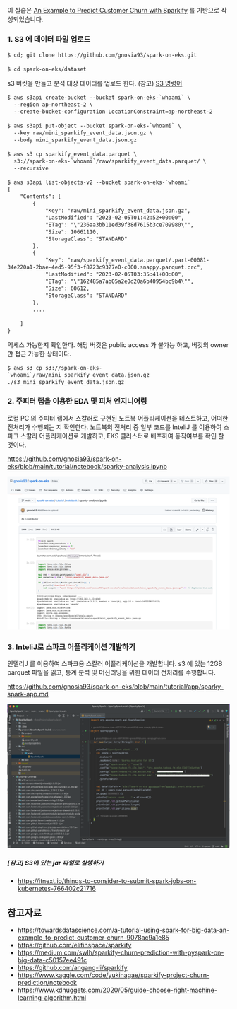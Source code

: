 이 실습은 [An Example to Predict Customer Churn with Sparkify](https://towardsdatascience.com/a-tutorial-using-spark-for-big-data-an-example-to-predict-customer-churn-9078ac9a1e85) 를 기반으로 작성되었습니다.
 
### 1. S3 에 데이터 파일 업로드 ###

```
$ cd; git clone https://github.com/gnosia93/spark-on-eks.git

$ cd spark-on-eks/dataset
```

s3 버킷을 만들고 분석 대상 데이터를 업로드 한다. (참고) [S3 명령어](https://darrengwon.tistory.com/438)
```
$ aws s3api create-bucket --bucket spark-on-eks-`whoami` \
  --region ap-northeast-2 \
  --create-bucket-configuration LocationConstraint=ap-northeast-2

$ aws s3api put-object --bucket spark-on-eks-`whoami` \
  --key raw/mini_sparkify_event_data.json.gz \
  --body mini_sparkify_event_data.json.gz

$ aws s3 cp sparkify_event_data.parquet \
  s3://spark-on-eks-`whoami`/raw/sparkify_event_data.parquet/ \
  --recursive

$ aws s3api list-objects-v2 --bucket spark-on-eks-`whoami`
{
    "Contents": [
        {
            "Key": "raw/mini_sparkify_event_data.json.gz",
            "LastModified": "2023-02-05T01:42:52+00:00",
            "ETag": "\"236aa3bb11ed39f38d7615b3ce709980\"",
            "Size": 10661110,
            "StorageClass": "STANDARD"
        },
        {
            "Key": "raw/sparkify_event_data.parquet/.part-00081-34e220a1-2bae-4ed5-95f3-f8723c9327e0-c000.snappy.parquet.crc",
            "LastModified": "2023-02-05T03:35:41+00:00",
            "ETag": "\"162485a7ab05a2e0d20a6b40954bc9b4\"",
            "Size": 60612,
            "StorageClass": "STANDARD"
        },
        ....
        
    ]
}
```

억세스 가능한지 확인한다. 해당 버킷은 public access 가 불가능 하고, 버킷의 owner 만 접근 가능한 상태이다. 
```
$ aws s3 cp s3://spark-on-eks-`whoami`/raw/mini_sparkify_event_data.json.gz ./s3_mini_sparkify_event_data.json.gz
```


### 2. 주피터 랩을 이용한 EDA 및 피처 엔지니어링 ##### 

로컬 PC 의 주피터 랩에서 스칼러로 구현된 노트북 어플리케이션을 테스트하고, 어떠한 전처리가 수행되는 지 확인한다.
노트북의 전처리 중 일부 코드를 InteliJ 를 이용하여 스파크 스칼라 어플리케이션로 개발하고, EKS 클러스터로 배포하여 동작여부를 확인 할 것이다.

https://github.com/gnosia93/spark-on-eks/blob/main/tutorial/notebook/sparky-analysis.ipynb

![](https://github.com/gnosia93/spark-on-eks/blob/main/images/sparky-analysis.png)


### 3. InteliJ로 스파크 어플리케이션 개발하기 ###

인텔리J 를 이용하여 스파크용 스칼러 어플리케이션을 개발합니다. s3 에 있는 12GB parquet 파일을 읽고, 통계 분석 및 머신러닝을 위한 데이터 전처리를 수행합니다. 

https://github.com/gnosia93/spark-on-eks/blob/main/tutorial/app/sparky-spark-app.md

![](https://github.com/gnosia93/spark-on-eks/raw/main/images/intelij-sparky-spark.png)



##### [참고] S3에 있는 jar 파일로 실행하기 ##### 

* https://itnext.io/things-to-consider-to-submit-spark-jobs-on-kubernetes-766402c21716



## 참고자료 ##

* https://towardsdatascience.com/a-tutorial-using-spark-for-big-data-an-example-to-predict-customer-churn-9078ac9a1e85
* https://github.com/elifinspace/sparkify
* https://medium.com/swlh/sparkify-churn-prediction-with-pyspark-on-big-data-c50157ee491c
* https://github.com/angang-li/sparkify
* https://www.kaggle.com/code/yukinagae/sparkify-project-churn-prediction/notebook
* https://www.kdnuggets.com/2020/05/guide-choose-right-machine-learning-algorithm.html
